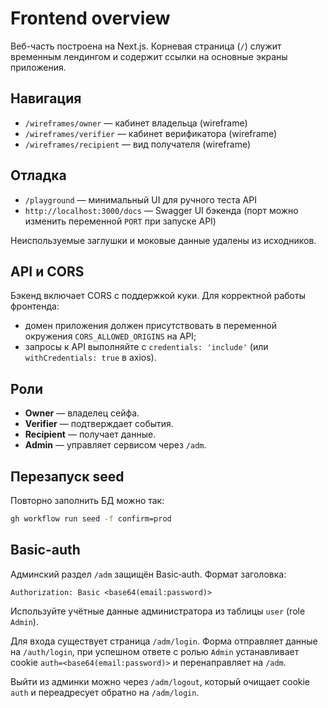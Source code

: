 # Frontend overview

Веб-часть построена на Next.js. Корневая страница (`/`) служит временным лендингом и содержит ссылки на основные экраны приложения.

## Навигация
- `/wireframes/owner` — кабинет владельца (wireframe)
- `/wireframes/verifier` — кабинет верификатора (wireframe)
- `/wireframes/recipient` — вид получателя (wireframe)

## Отладка
- `/playground` — минимальный UI для ручного теста API
- `http://localhost:3000/docs` — Swagger UI бэкенда (порт можно изменить переменной `PORT` при запуске API)

Неиспользуемые заглушки и моковые данные удалены из исходников.

## API и CORS
Бэкенд включает CORS с поддержкой куки. Для корректной работы фронтенда:
- домен приложения должен присутствовать в переменной окружения `CORS_ALLOWED_ORIGINS` на API;
- запросы к API выполняйте с `credentials: 'include'` (или `withCredentials: true` в axios).

## Роли
- **Owner** — владелец сейфа.
- **Verifier** — подтверждает события.
- **Recipient** — получает данные.
- **Admin** — управляет сервисом через `/adm`.

## Перезапуск seed
Повторно заполнить БД можно так:
```bash
gh workflow run seed -f confirm=prod
```

## Basic-auth
Админский раздел `/adm` защищён Basic‑auth. Формат заголовка:

```
Authorization: Basic <base64(email:password)>
```

Используйте учётные данные администратора из таблицы `user` (role `Admin`).

Для входа существует страница `/adm/login`.
Форма отправляет данные на `/auth/login`,
при успешном ответе с ролью `Admin`
устанавливает cookie `auth=<base64(email:password)>`
и перенаправляет на `/adm`.

Выйти из админки можно через `/adm/logout`,
который очищает cookie `auth`
и переадресует обратно на `/adm/login`.
